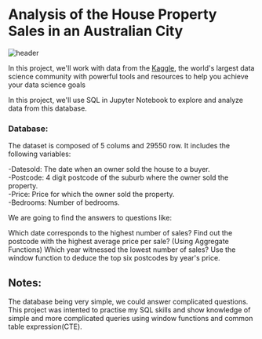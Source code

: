 # Analysis of the House Property Sales in an Australian City

![header](https://mir-s3-cdn-cf.behance.net/project_modules/max_1200/b5bdbe76741671.5dcb11b6d0ef9.jpg)

In this project, we'll work with data from the [Kaggle](https://www.kaggle.com/datasets/htagholdings/property-sales), the world's largest data science community with powerful tools and resources to help you achieve your data science goals


In this project, we'll use SQL in Jupyter Notebook to explore and analyze data from this database.

### Database: 

The dataset is composed of 5 colums and 29550 row. It includes the following variables:

-Datesold: The date when an owner sold the house to a buyer. <br/>
-Postcode: 4 digit postcode of the suburb where the owner sold the property. <br/>
-Price: Price for which the owner sold the property. <br/>
-Bedrooms: Number of bedrooms. <br/>

We are going to find the answers to questions like:

Which date corresponds to the highest number of sales?
Find out the postcode with the highest average price per sale? (Using Aggregate Functions)
Which year witnessed the lowest number of sales?
Use the window function to deduce the top six postcodes by year's price.

## Notes: 

The database being very simple, we could answer complicated questions. This project was intented to practise my SQL skills and show knowledge of simple and more complicated queries using window functions and common table expression(CTE). 
